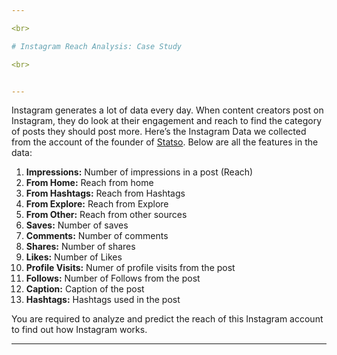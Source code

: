 ```yaml
---

<br>

# Instagram Reach Analysis: Case Study

<br>


---
```







Instagram generates a lot of data every day. When content creators post on Instagram, they do look at their engagement and reach to find the category of posts they should post more. Here’s the Instagram Data we collected from the account of the founder of [Statso](https://statso.io/wp-content/uploads/2022/10/archive.zip). Below are all the features in the data:

<ol>
    <li><b>Impressions:</b> Number of impressions in a post (Reach)</li>
    <li><b>From Home:</b> Reach from home</li>
    <li><b>From Hashtags:</b> Reach from Hashtags</li>
    <li><b>From Explore:</b> Reach from Explore</li>
    <li><b>From Other:</b> Reach from other sources</li>
    <li><b>Saves:</b> Number of saves</li>
    <li><b>Comments:</b> Number of comments</li>
    <li><b>Shares:</b> Number of shares</li>
    <li><b>Likes:</b> Number of Likes</li>
    <li><b>Profile Visits:</b> Numer of profile visits from the post</li>
    <li><b>Follows:</b> Number of Follows from the post</li>
    <li><b>Caption:</b> Caption of the post</li>
    <li><b>Hashtags:</b> Hashtags used in the post</li>
</ol>    

You are required to analyze and predict the reach of this Instagram account to find out how Instagram works.

---
